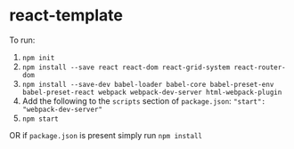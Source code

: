 # react-template

To run:

1. `npm init`
2. `npm install --save react react-dom react-grid-system react-router-dom`
3. `npm install --save-dev babel-loader babel-core babel-preset-env babel-preset-react webpack webpack-dev-server html-webpack-plugin`
4. Add the following to the `scripts` section of `package.json`: `"start": "webpack-dev-server"`
5. `npm start`


OR if `package.json` is present simply run `npm install`
